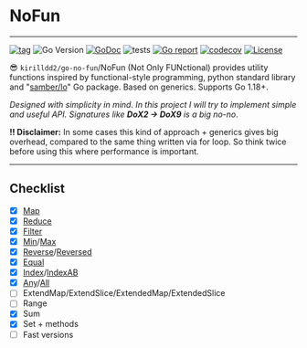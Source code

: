 # NoFun

------------------

[![tag](https://img.shields.io/github/v/tag/kirilldd2/go-no-fun?style=flat-square)](https://github.com/kirilldd2/go-no-fun)
![Go Version](https://img.shields.io/badge/Go-%3E%3D%201.18-lightgrey?style=flat-square)
[![GoDoc](https://pkg.go.dev/badge/github.com/kirilldd2/go-no-fun.svg)](https://pkg.go.dev/github.com/kirilldd2/go-no-fun)
![tests](https://img.shields.io/github/workflow/status/kirilldd2/go-no-fun/Tests?label=tests&logo=github&style=flat-square)
[![Go report](https://goreportcard.com/badge/github.com/kirilldd2/go-no-fun?style=flat-square)](https://goreportcard.com/report/github.com/kirilldd2/go-no-fun)
[![codecov](https://img.shields.io/codecov/c/github/kirilldd2/go-no-fun?style=flat-square&token=jNRLNzybbM)](https://codecov.io/gh/kirilldd2/go-no-fun)
[![License](https://img.shields.io/github/license/kirilldd2/go-no-fun?style=flat-square)](./LICENSE)


😎 `kirilldd2/go-no-fun`/NoFun (Not Only FUNctional) provides utility functions inspired by functional-style programming, 
python standard library and "[samber/lo](https://github.com/samber/lo)" Go package. Based on generics. Supports Go 1.18+.

*Designed with simplicity in mind. In this project I will try to implement simple and useful API. 
Signatures like __DoX2 -> DoX9__ is a big no-no*.

**‼ Disclaimer:** In some cases this kind of approach + generics gives big overhead, 
compared to the same thing written via for loop. So think twice before using this where performance is important. 

------------------
## Checklist

* [x] [Map](https://pkg.go.dev/github.com/kirilldd2/go-no-fun#Map)
* [x] [Reduce](https://pkg.go.dev/github.com/kirilldd2/go-no-fun#Reduce)
* [x] [Filter](https://pkg.go.dev/github.com/kirilldd2/go-no-fun#Filter)
* [x] [Min](https://pkg.go.dev/github.com/kirilldd2/go-no-fun#Min)/[Max](https://pkg.go.dev/github.com/kirilldd2/go-no-fun#Max)
* [x] [Reverse](https://pkg.go.dev/github.com/kirilldd2/go-no-fun#Reverse)/[Reversed](https://pkg.go.dev/github.com/kirilldd2/go-no-fun#Reversed)
* [x] [Equal](https://pkg.go.dev/github.com/kirilldd2/go-no-fun#Equal)
* [x] [Index](https://pkg.go.dev/github.com/kirilldd2/go-no-fun#Index)/[IndexAB](https://pkg.go.dev/github.com/kirilldd2/go-no-fun#IndexAB)
* [x] [Any](https://pkg.go.dev/github.com/kirilldd2/go-no-fun#Any)/[All](https://pkg.go.dev/github.com/kirilldd2/go-no-fun#All)
* [ ] ExtendMap/ExtendSlice/ExtendedMap/ExtendedSlice
* [ ] Range
* [x] Sum
* [x] Set + methods
* [ ] Fast versions
